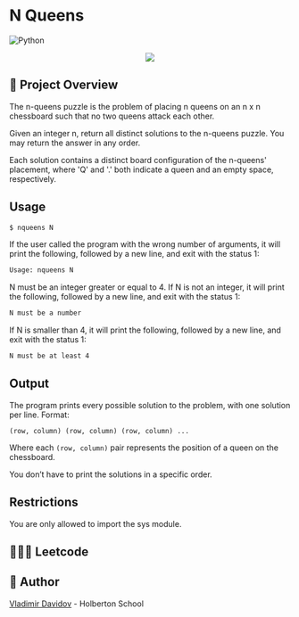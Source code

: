 # N Queens
![Python](https://img.shields.io/badge/Python-Algorithms-blue?style=for-the-badge&logo=python&logoColor=white)

<p align="center">
    <img src="https://github.com/v-dav/holbertonschool-interview/assets/115344057/e961df3e-e350-4a39-be4a-48d008873f09">
</p>


## 🧐 Project Overview
The n-queens puzzle is the problem of placing n queens on an n x n chessboard such that no two queens attack each other.

Given an integer n, return all distinct solutions to the n-queens puzzle. You may return the answer in any order.

Each solution contains a distinct board configuration of the n-queens' placement, where 'Q' and '.' both indicate a queen and an empty space, respectively.
## Usage

```bash
$ nqueens N
```

If the user called the program with the wrong number of arguments, it will print the following, followed by a new line, and exit with the status 1:

  ```bash
  Usage: nqueens N
  ```

N must be an integer greater or equal to 4. If N is not an integer, it will print the following, followed by a new line, and exit with the status 1:

  ```bash
  N must be a number
  ```


If N is smaller than 4, it will print the following, followed by a new line, and exit with the status 1:

  ```bash
  N must be at least 4
  ```

## Output

The program prints every possible solution to the problem, with one solution per line. Format: 

  ```
  (row, column) (row, column) (row, column) ...
  ```

  Where each `(row, column)` pair represents the position of a queen on the chessboard.

  You don’t have to print the solutions in a specific order.

## Restrictions

You are only allowed to import the sys module.

## 🧑🏼‍💻 Leetcode


##  🙇 Author

[Vladimir Davidov](https://github.com/v-dav) - Holberton School
